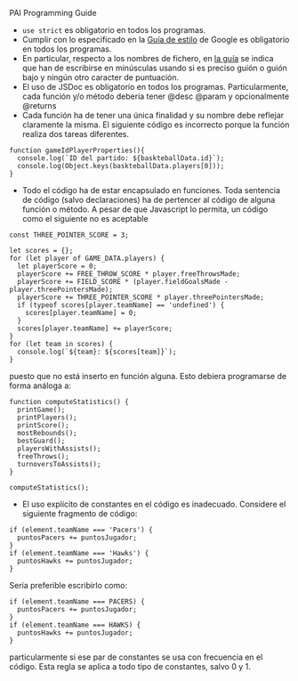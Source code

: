 
PAI Programming Guide

* `use strict` es obligatorio en todos los programas.
* Cumplir con lo especificado en la [Guía de estilo](https://google.github.io/styleguide/jsguide.html) 
de Google es obligatorio en todos los programas.
* En particular, respecto a los nombres de fichero, en [la guía](https://google.github.io/styleguide/jsguide.html#file-name) 
se indica que han de escribirse en minúsculas usando si es preciso guión o guión bajo y ningún otro caracter de puntuación.
* El uso de JSDoc es obligatorio en todos los programas. 
  Particularmente, cada función y/o método debería tener @desc @param y opcionalmente @returns
* Cada función ha de tener una única finalidad y su nombre debe reflejar claramente la misma. 
  El siguiente código es incorrecto porque la función realiza dos tareas diferentes. 
```
function gameIdPlayerProperties(){
  console.log(`ID del partido: ${baskteballData.id}`);
  console.log(Object.keys(baskteballData.players[0]));  
}
```
* Todo el código ha de estar encapsulado en funciones. 
Toda sentencia de código (salvo declaraciones) ha de pertencer al código de alguna función o método.
A pesar de que Javascript lo permita, un código como el siguiente no es aceptable
```
const THREE_POINTER_SCORE = 3;

let scores = {}; 
for (let player of GAME_DATA.players) {
  let playerScore = 0;
  playerScore += FREE_THROW_SCORE * player.freeThrowsMade;
  playerScore += FIELD_SCORE * (player.fieldGoalsMade - player.threePointersMade);
  playerScore += THREE_POINTER_SCORE * player.threePointersMade;
  if (typeof scores[player.teamName] == 'undefined') {
    scores[player.teamName] = 0;
  }
  scores[player.teamName] += playerScore;
}
for (let team in scores) {
  console.log(`${team}: ${scores[team]}`);
}
```
puesto que no está inserto en función alguna.
Esto debiera programarse de forma análoga a:
```
function computeStatistics() {
  printGame();
  printPlayers();
  printScore();
  mostRebounds();
  bestGuard();
  playersWithAssists();
  freeThrows();
  turnoversToAssists();
}

computeStatistics();
```
* El uso explícito de constantes en el código es inadecuado.
Considere el siguiente fragmento de código:
```
if (element.teamName === 'Pacers') {
  puntosPacers += puntosJugador;
}   
if (element.teamName === 'Hawks') {
  puntosHawks += puntosJugador;
}   

```
Sería preferible escribirlo como:
```
if (element.teamName === PACERS) {
  puntosPacers += puntosJugador;
}   
if (element.teamName === HAWKS) {
  puntosHawks += puntosJugador;
}   
```
particularmente si ese par de constantes se usa con frecuencia en el código.
Esta regla se aplica a todo tipo de constantes, salvo 0 y 1.





